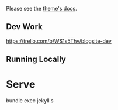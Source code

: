 Please see the [theme's docs](https://github.com/cotes2020/jekyll-theme-chirpy#documentation).

## Dev Work

https://trello.com/b/WS1s5Thv/blogsite-dev


## Running Locally

# Serve
bundle exec jekyll s